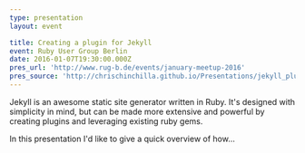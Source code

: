 ```yaml
---
type: presentation
layout: event

title: Creating a plugin for Jekyll
event: Ruby User Group Berlin
date: 2016-01-07T19:30:00.000Z
pres_url: 'http://www.rug-b.de/events/january-meetup-2016'
pres_source: 'http://chrischinchilla.github.io/Presentations/jekyll_plugins/rub_jan.html'
---
```


Jekyll is an awesome static site generator written in Ruby. It's designed with simplicity in mind, but can be made more extensive and powerful by creating plugins and leveraging existing ruby gems.

In this presentation I'd like to give a quick overview of how...

